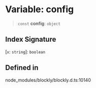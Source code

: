 # Variable: config

> `const` **config**: `object`

## Index Signature

\[`x`: `string`\]: `boolean`

## Defined in

node_modules/blockly/blockly.d.ts:10140
